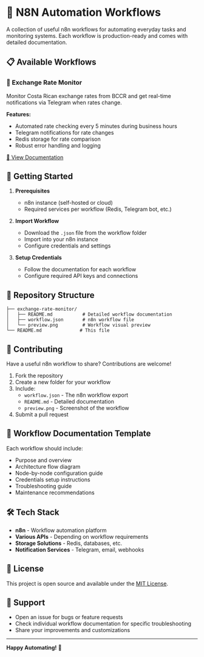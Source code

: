 # 🤖 N8N Automation Workflows

A collection of useful n8n workflows for automating everyday tasks and monitoring systems. Each workflow is production-ready and comes with detailed documentation.

## 📋 Available Workflows

### 💱 Exchange Rate Monitor
Monitor Costa Rican exchange rates from BCCR and get real-time notifications via Telegram when rates change.

**Features:**
- Automated rate checking every 5 minutes during business hours
- Telegram notifications for rate changes
- Redis storage for rate comparison
- Robust error handling and logging

[📖 View Documentation](./tipo-cambio/README.md)

## 🚀 Getting Started

1. **Prerequisites**
   - n8n instance (self-hosted or cloud)
   - Required services per workflow (Redis, Telegram bot, etc.)

2. **Import Workflow**
   - Download the `.json` file from the workflow folder
   - Import into your n8n instance
   - Configure credentials and settings

3. **Setup Credentials**
   - Follow the documentation for each workflow
   - Configure required API keys and connections

## 📁 Repository Structure

```
├── exchange-rate-monitor/
│   ├── README.md           # Detailed workflow documentation
│   ├── workflow.json       # n8n workflow file
│   └── preview.png         # Workflow visual preview
└── README.md              # This file
```

## 🤝 Contributing

Have a useful n8n workflow to share? Contributions are welcome!

1. Fork the repository
2. Create a new folder for your workflow
3. Include:
   - `workflow.json` - The n8n workflow export
   - `README.md` - Detailed documentation
   - `preview.png` - Screenshot of the workflow
4. Submit a pull request

## 📝 Workflow Documentation Template

Each workflow should include:
- Purpose and overview
- Architecture flow diagram
- Node-by-node configuration guide
- Credentials setup instructions
- Troubleshooting guide
- Maintenance recommendations

## 🛠️ Tech Stack

- **n8n** - Workflow automation platform
- **Various APIs** - Depending on workflow requirements
- **Storage Solutions** - Redis, databases, etc.
- **Notification Services** - Telegram, email, webhooks

## 📄 License

This project is open source and available under the [MIT License](LICENSE).

## 💬 Support

- Open an issue for bugs or feature requests
- Check individual workflow documentation for specific troubleshooting
- Share your improvements and customizations

---

**Happy Automating!** 🎉